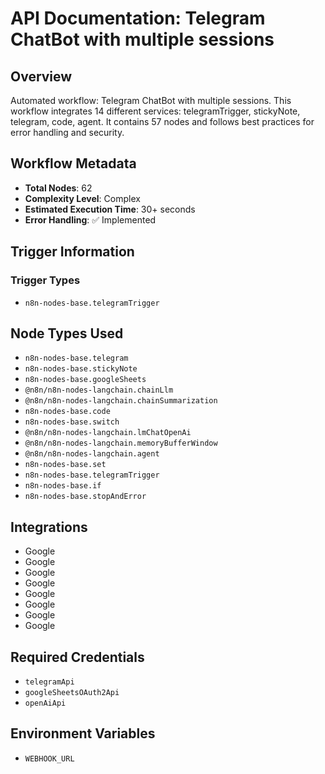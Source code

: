 # API Documentation: Telegram ChatBot with multiple sessions

## Overview
Automated workflow: Telegram ChatBot with multiple sessions. This workflow integrates 14 different services: telegramTrigger, stickyNote, telegram, code, agent. It contains 57 nodes and follows best practices for error handling and security.

## Workflow Metadata
- **Total Nodes**: 62
- **Complexity Level**: Complex
- **Estimated Execution Time**: 30+ seconds
- **Error Handling**: ✅ Implemented

## Trigger Information
### Trigger Types
- `n8n-nodes-base.telegramTrigger`

## Node Types Used
- `n8n-nodes-base.telegram`
- `n8n-nodes-base.stickyNote`
- `n8n-nodes-base.googleSheets`
- `@n8n/n8n-nodes-langchain.chainLlm`
- `@n8n/n8n-nodes-langchain.chainSummarization`
- `n8n-nodes-base.code`
- `n8n-nodes-base.switch`
- `@n8n/n8n-nodes-langchain.lmChatOpenAi`
- `@n8n/n8n-nodes-langchain.memoryBufferWindow`
- `@n8n/n8n-nodes-langchain.agent`
- `n8n-nodes-base.set`
- `n8n-nodes-base.telegramTrigger`
- `n8n-nodes-base.if`
- `n8n-nodes-base.stopAndError`

## Integrations
- Google
- Google
- Google
- Google
- Google
- Google
- Google
- Google

## Required Credentials
- `telegramApi`
- `googleSheetsOAuth2Api`
- `openAiApi`

## Environment Variables
- `WEBHOOK_URL`
